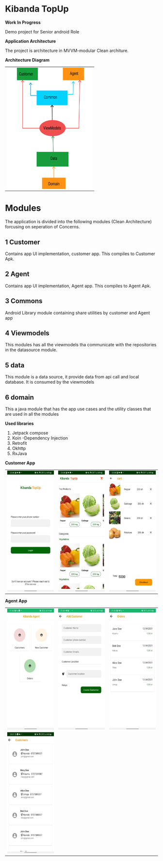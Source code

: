 # Kibanda TopUp

**Work In Progress**

Demo project for Senior android Role


**Application Architecture**

The project is architecture in MVVM-modular Clean architure.


**Architecture Diagram**

<table>
<tr>
<td>
<img  width="280" height="400" src="archicture.png"/>
</td>

</tr>
</table>

# Modules
The application is divided into the following modules (Clean Architecture) forcusing on seperation of Concerns.

## 1 Customer

Contains app UI implementation, customer app. This compiles to Customer Apk.

## 2 Agent

Contains app UI implementation, Agent app. This compiles to Agent Apk.

## 3 Commons

Android Library module containing share utilities by customer and Agent app

## 4 Viewmodels

This modules has all the viewmodels tha communicate with the repositories in the datasource module.

## 5 data

This module is a data source, it provide data from api call and local database. It is consumed by the viewmodels

## 6 domain

This a java module that has the app use cases and the utility classes that are used in all the modules


**Used libraries**

1. Jetpack compose
2. Koin -Dependency Injection
3. Retrofit
4. Okhttp
5. RxJava


**Customer App**

<table>
<tr>
<td>
<img  width="200" height="400" src="3.jpg"/>
</td>
<td>
<img  width="200" height="400" src="2.jpg">
</td>
<td>
<img  width="200" height="400" src="1.jpg"/>
</td>
</tr>
</table>


**Agent App**

<table>
<tr>
<td>
<img  width="200" height="400" src="4.jpg"/>
</td>
<td>
<img  width="200" height="400" src="6.jpg"/>
</td>
<td>
<img  width="200" height="400" src="5.jpg"/>
</td>
</tr>
<td>
<img  width="200" height="400" src="8.jpg"/>
</td>
<td>
</tr>
</table>
